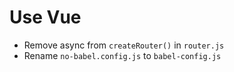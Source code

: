# Use Vue

- Remove async from `createRouter()` in `router.js`
- Rename `no-babel.config.js` to `babel-config.js`